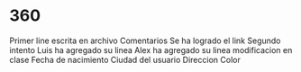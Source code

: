 # 360
Primer line escrita en archivo
Comentarios
Se ha logrado el link
Segundo intento
Luis ha agregado su linea
Alex ha agregado su linea
modificacion en clase
Fecha de nacimiento
Ciudad del usuario
Direccion
Color
